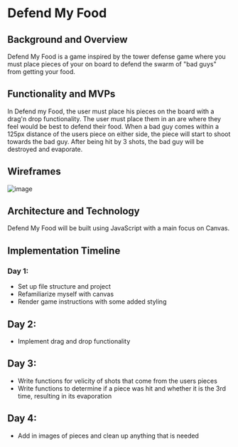 # Defend My Food

## Background and Overview

Defend My Food is a game inspired by the tower defense game where you must place pieces of your on board to defend the swarm of "bad guys" from getting your food. 


## Functionality and MVPs

In Defend my Food, the user must place his pieces on the board with a drag'n drop functionality. The user must place them in an are where they feel would be best to defend their food. When a bad guy comes within a 125px distance of the users piece on either side, the piece will start to shoot towards the bad guy. After being hit by 3 shots, the bad guy will be destroyed and evaporate.


## Wireframes

![image](https://user-images.githubusercontent.com/75503365/113532053-71198e80-9598-11eb-8d6b-f7846da80ad3.png)



## Architecture and Technology

Defend My Food will be built using JavaScript with a main focus on Canvas. 



## Implementation Timeline

### Day 1: 
* Set up file structure and project
* Refamiliarize myself with canvas
* Render game instructions with some added styling

## Day 2:
* Implement drag and drop functionality

## Day 3:
* Write functions for velicity of shots that come from the users pieces
* Write functions to determine if a piece was hit and whether it is the 3rd time, resulting in its evaporation

## Day 4:
* Add in images of pieces and clean up anything that is needed
